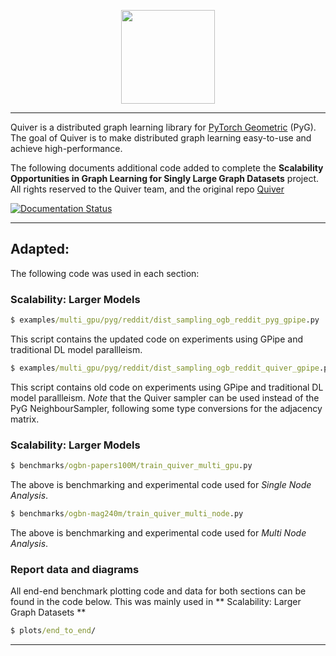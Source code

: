 [pypi-image]: https://badge.fury.io/py/torch-geometric.svg
[pypi-url]: https://pypi.org/project/torch-quiver/

<p align="center">
  <img height="150" src="docs/multi_medias/imgs/quiver-logo-min.png" />
</p>

--------------------------------------------------------------------------------

Quiver is a distributed graph learning library for [PyTorch Geometric](https://github.com/pyg-team/pytorch_geometric) (PyG). The goal of Quiver is to make distributed graph learning easy-to-use and achieve high-performance.

The following documents additional code added to complete the **Scalability Opportunities in Graph Learning
for Singly Large Graph Datasets** project. All rights reserved to the Quiver team, and the original repo [Quiver](https://torch-quiver.readthedocs.io/en/latest/?badge=latest)

[![Documentation Status](https://readthedocs.org/projects/torch-quiver/badge/?version=latest)](https://torch-quiver.readthedocs.io/en/latest/?badge=latest)


<!-- **Quiver** is a high-performance GNN training add-on which can fully utilize the hardware to achive the best GNN trainning performance. By integrating Quiver into your GNN training pipeline with **just serveral lines of code change**, you can enjoy **much better end-to-end performance** and **much better scalability with multi-gpus**, you can even achieve **super linear scalability** if your GPUs are connected with NVLink, Quiver will help you make full use of NVLink. -->

--------------------------------------------------------------------------------

## Adapted:

The following code was used in each section:

### Scalability: Larger Models

```cmd
$ examples/multi_gpu/pyg/reddit/dist_sampling_ogb_reddit_pyg_gpipe.py
```
This script contains the updated code on experiments using GPipe and traditional DL model parallleism.

```cmd
$ examples/multi_gpu/pyg/reddit/dist_sampling_ogb_reddit_quiver_gpipe.py
```
This script contains old code on experiments using GPipe and traditional DL model parallleism. *Note* that the Quiver sampler can be used instead of the PyG NeighbourSampler, following some type conversions for the adjacency matrix.


### Scalability: Larger Models

```cmd
$ benchmarks/ogbn-papers100M/train_quiver_multi_gpu.py
```
The above is benchmarking and experimental code used for *Single Node Analysis*.


```cmd
$ benchmarks/ogbn-mag240m/train_quiver_multi_node.py
```
The above is benchmarking and experimental code used for *Multi Node Analysis*.



### Report data and diagrams
All end-end benchmark plotting code and data for both sections can be found in the code below. This was mainly used in ** Scalability: Larger Graph Datasets **

```cmd
$ plots/end_to_end/
```
----
